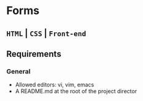
# Forms
```HTML``` | ```CSS``` | ```Front-end```
---
## Requirements
### General
* Allowed editors: vi, vim, emacs
* A README.md at the root of the project director

